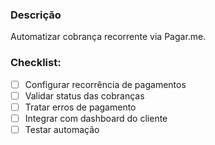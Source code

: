 ### Descrição

Automatizar cobrança recorrente via Pagar.me.

### Checklist:
- [ ] Configurar recorrência de pagamentos
- [ ] Validar status das cobranças
- [ ] Tratar erros de pagamento
- [ ] Integrar com dashboard do cliente
- [ ] Testar automação